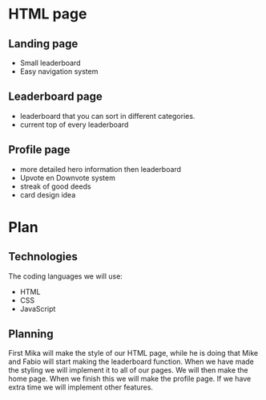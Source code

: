 # HTML page

## Landing page
- Small leaderboard
- Easy navigation system

## Leaderboard page
- leaderboard that you can sort in different categories.
- current top of every leaderboard

## Profile page
- more detailed hero information then leaderboard
- Upvote en Downvote system
- streak of good deeds
- card design idea

# Plan

## Technologies
The coding languages we will use:
- HTML
- CSS
- JavaScript

## Planning
First Mika will make the style of our HTML page, while he is doing that Mike and Fabio will start making the leaderboard function. When we have made the styling we will implement it to all of our pages. We will then make the home page. When we finish this we will make the profile page. If we have extra time we will implement other features.